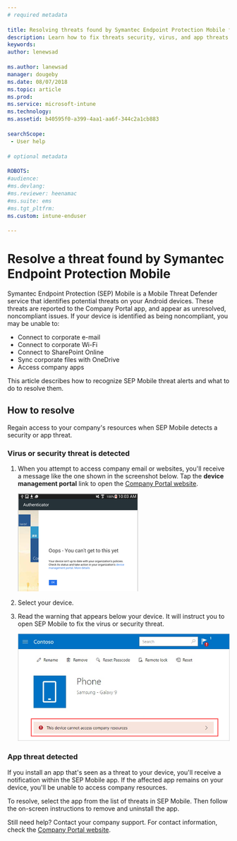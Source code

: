 ```yaml
---
# required metadata

title: Resolving threats found by Symantec Endpoint Protection Mobile for iOS | Microsoft Docs
description: Learn how to fix threats security, virus, and app threats found on your iOS device.
keywords:
author: lenewsad

ms.author: lanewsad
manager: dougeby
ms.date: 08/07/2018
ms.topic: article
ms.prod:
ms.service: microsoft-intune
ms.technology:
ms.assetid: b40595f0-a399-4aa1-aa6f-344c2a1cb883

searchScope:
 - User help

# optional metadata

ROBOTS:  
#audience:
#ms.devlang:
#ms.reviewer: heenamac
#ms.suite: ems
#ms.tgt_pltfrm:
ms.custom: intune-enduser

---
```


# Resolve a threat found by Symantec Endpoint Protection Mobile

Symantec Endpoint Protection (SEP) Mobile is a Mobile Threat Defender service that identifies potential threats on your Android devices. These threats are reported to the Company Portal app, and appear as unresolved, noncompliant issues. If your device is identified as being noncompliant, you may be unable to:

* Connect to corporate e-mail
* Connect to corporate Wi-Fi
* Connect to SharePoint Online
* Sync corporate files with OneDrive
* Access company apps

This article describes how to recognize SEP Mobile threat alerts and what to do to resolve them. 

## How to resolve   

Regain access to your company's resources when SEP Mobile detects a security or app threat.  

### Virus or security threat is detected  

1. When you attempt to access company email or websites, you'll receive a message like the one shown in the screenshot below. Tap the **device management portal** link to open the [Company Portal website](https://portal.manage.microsoft.com/devices).

    ![Example screenshot of a Lookout for Work error message, with a link to Company Portal website and blue OK button.](./media/mtd-go-to-device-management-portal-android.png)  

2. Select your device.  
3. Read the warning that appears below your device. It will instruct you to open SEP Mobile to fix the virus or security threat.    

    ![Example screenshot of the Company Portal device page, showing the SEP Mobile warning.](./media/CP-lookout-virus-banner-1808.png)

### App threat detected 

If you install an app that's seen as a threat to your device, you'll receive a notification within the SEP Mobile app. If the affected app remains on your device, you'll be unable to access company resources.  

To resolve, select the app from the list of threats in SEP Mobile. Then follow the on-screen instructions to remove and uninstall the app.  

Still need help? Contact your company support. For contact information, check the [Company Portal website](https://portal.manage.microsoft.com/helpdesk). 


